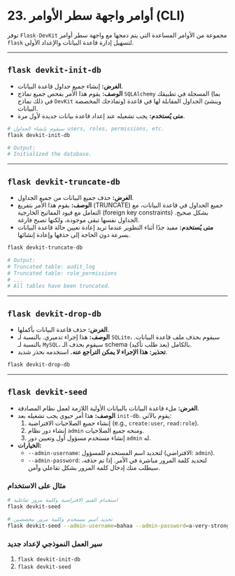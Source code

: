 # 23. أوامر واجهة سطر الأوامر (CLI)

توفر `Flask-DevKit` مجموعة من الأوامر المساعدة التي يتم دمجها مع واجهة سطر أوامر `flask` لتسهيل إدارة قاعدة البيانات والإعداد الأولي.

---

## `flask devkit-init-db`

- **الغرض:** إنشاء جميع جداول قاعدة البيانات.
- **الوصف:** يقوم هذا الأمر بفحص جميع نماذج `SQLAlchemy` المسجلة في تطبيقك (بما في ذلك نماذج `DevKit` ونماذجك المخصصة) وينشئ الجداول المقابلة لها في قاعدة البيانات.
- **متى يُستخدم:** يجب تشغيله عند إعداد قاعدة بيانات جديدة لأول مرة.

```bash
# سيقوم بإنشاء الجداول users, roles, permissions, etc.
flask devkit-init-db

# Output:
# Initialized the database.
```

---

## `flask devkit-truncate-db`

- **الغرض:** حذف جميع البيانات من جميع الجداول.
- **الوصف:** يقوم هذا الأمر بتفريغ (TRUNCATE) جميع الجداول في قاعدة البيانات، مع التعامل مع قيود المفاتيح الخارجية (foreign key constraints) بشكل صحيح. الجداول نفسها تبقى موجودة، ولكنها تصبح فارغة.
- **متى يُستخدم:** مفيد جدًا أثناء التطوير عندما تريد إعادة تعيين حالة قاعدة البيانات بسرعة دون الحاجة إلى حذفها وإعادة إنشائها.

```bash
flask devkit-truncate-db

# Output:
# Truncated table: audit_log
# Truncated table: role_permissions
# ...
# All tables have been truncated.
```

---

## `flask devkit-drop-db`

- **الغرض:** حذف قاعدة البيانات بأكملها.
- **الوصف:** هذا إجراء تدميري. بالنسبة لـ `SQLite`، سيقوم بحذف ملف قاعدة البيانات. بالنسبة لـ `MySQL`، سيقوم بحذف الـ schema بالكامل (بعد طلب تأكيد).
- **تحذير:** **هذا الإجراء لا يمكن التراجع عنه.** استخدمه بحذر شديد.

```bash
flask devkit-drop-db
```

---

## `flask devkit-seed`

- **الغرض:** ملء قاعدة البيانات بالبيانات الأولية اللازمة لعمل نظام المصادقة.
- **الوصف:** هذا أمر حيوي يجب تشغيله بعد `init-db`. يقوم بالآتي:
  1.  إنشاء جميع الصلاحيات الافتراضية (e.g., `create:user`, `read:role`).
  2.  إنشاء دور نظام `admin` ومنحه جميع الصلاحيات.
  3.  إنشاء مستخدم مسؤول أول وتعيين دور `admin` له.
- **الخيارات:**
  - `--admin-username`: لتحديد اسم المستخدم للمسؤول (الافتراضي: `admin`).
  - `--admin-password`: لتحديد كلمة المرور مباشرة في الأمر. إذا تم حذفه، سيطلب منك إدخال كلمة المرور بشكل تفاعلي وآمن.

### مثال على الاستخدام

```bash
# استخدام القيم الافتراضية وكلمة مرور تفاعلية
flask devkit-seed

# تحديد اسم مستخدم وكلمة مرور مخصصين
flask devkit-seed --admin-username=bahaa --admin-password=a-very-strong-password
```

### سير العمل النموذجي لإعداد جديد

1.  `flask devkit-init-db`
2.  `flask devkit-seed`
